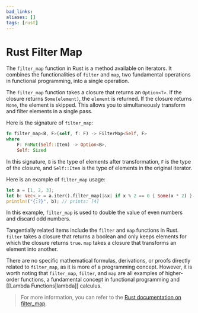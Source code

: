 ```yaml
---
bad_links: 
aliases: []
tags: [rust]
---
```

# Rust Filter Map

The `filter_map` function in Rust is a method available on iterators. It combines the functionalities of `filter` and `map`, two fundamental operations in functional programming, into a single operation. 

The `filter_map` function takes a closure that returns an `Option<T>`. If the closure returns `Some(element)`, the `element` is returned. If the closure returns `None`, the element is skipped. This allows you to simultaneously transform and filter elements in a single pass.

Here is the signature of `filter_map`:

```rust
fn filter_map<B, F>(self, f: F) -> FilterMap<Self, F> 
where
    F: FnMut(Self::Item) -> Option<B>,
    Self: Sized
```

In this signature, `B` is the type of elements after transformation, `F` is the type of the closure, and `Self::Item` is the type of elements in the original iterator.

Here is an example of `filter_map` usage:

```rust
let a = [1, 2, 3];
let b: Vec<_> = a.iter().filter_map(|&x| if x % 2 == 0 { Some(x * 2) } else { None }).collect();
println!("{:?}", b); // prints: [4]
```

In this example, `filter_map` is used to double the value of even numbers and discard odd numbers.

Tangentially related items include the `filter` and `map` functions in Rust. `filter` takes a closure that returns a boolean and only keeps elements for which the closure returns `true`. `map` takes a closure that transforms an element into another. 

There are no specific mathematical formulas, derivations, or proofs directly related to `filter_map`, as it is more of a programming concept. However, it is worth noting that `filter_map`, `filter`, and `map` are all examples of higher-order functions, a fundamental concept in functional programming and [[Lambda Functions|lambda]] calculus.

> For more information, you can refer to the [Rust documentation on filter_map](https://doc.rust-lang.org/std/iter/trait.Iterator.html#method.filter_map).